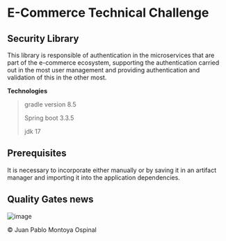 # E-Commerce Technical Challenge

## Security Library

This library is responsible of authentication in the
microservices that are part of the e-commerce ecosystem,
supporting the authentication carried out in the most user
management and providing authentication and validation 
of this in the other most.

**Technologies**

> gradle version 8.5
>
> Spring boot 3.3.5
>
> jdk 17
>

## Prerequisites

It is necessary to incorporate either manually or by saving it in an artifact 
manager and importing it into the application dependencies.

## Quality Gates news
![image](https://github.com/user-attachments/assets/5a9ca66a-10a6-49e0-90c2-37019c705ee9)


© Juan Pablo Montoya Ospinal
